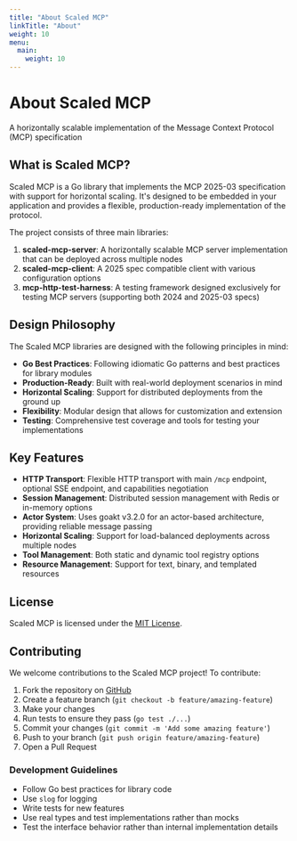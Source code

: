 ```yaml
---
title: "About Scaled MCP"
linkTitle: "About"
weight: 10
menu:
  main:
    weight: 10
---
```


# About Scaled MCP

A horizontally scalable implementation of the Message Context Protocol (MCP) specification

## What is Scaled MCP?

Scaled MCP is a Go library that implements the MCP 2025-03 specification with support for horizontal scaling. It's designed to be embedded in your application and provides a flexible, production-ready implementation of the protocol.

The project consists of three main libraries:

1. **scaled-mcp-server**: A horizontally scalable MCP server implementation that can be deployed across multiple nodes
2. **scaled-mcp-client**: A 2025 spec compatible client with various configuration options
3. **mcp-http-test-harness**: A testing framework designed exclusively for testing MCP servers (supporting both 2024 and 2025-03 specs)

## Design Philosophy

The Scaled MCP libraries are designed with the following principles in mind:

- **Go Best Practices**: Following idiomatic Go patterns and best practices for library modules
- **Production-Ready**: Built with real-world deployment scenarios in mind
- **Horizontal Scaling**: Support for distributed deployments from the ground up
- **Flexibility**: Modular design that allows for customization and extension
- **Testing**: Comprehensive test coverage and tools for testing your implementations

## Key Features

- **HTTP Transport**: Flexible HTTP transport with main `/mcp` endpoint, optional SSE endpoint, and capabilities negotiation
- **Session Management**: Distributed session management with Redis or in-memory options
- **Actor System**: Uses goakt v3.2.0 for an actor-based architecture, providing reliable message passing
- **Horizontal Scaling**: Support for load-balanced deployments across multiple nodes
- **Tool Management**: Both static and dynamic tool registry options
- **Resource Management**: Support for text, binary, and templated resources

## License

Scaled MCP is licensed under the [MIT License](https://github.com/traego/scaled-mcp/blob/main/LICENSE).

## Contributing

We welcome contributions to the Scaled MCP project! To contribute:

1. Fork the repository on [GitHub](https://github.com/traego/scaled-mcp)
2. Create a feature branch (`git checkout -b feature/amazing-feature`)
3. Make your changes
4. Run tests to ensure they pass (`go test ./...`)
5. Commit your changes (`git commit -m 'Add some amazing feature'`)
6. Push to your branch (`git push origin feature/amazing-feature`)
7. Open a Pull Request

### Development Guidelines

- Follow Go best practices for library code
- Use `slog` for logging
- Write tests for new features
- Use real types and test implementations rather than mocks
- Test the interface behavior rather than internal implementation details
